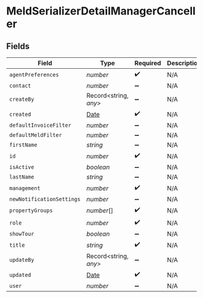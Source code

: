 # MeldSerializerDetailManagerCanceller


## Fields

| Field                                                                                         | Type                                                                                          | Required                                                                                      | Description                                                                                   |
| --------------------------------------------------------------------------------------------- | --------------------------------------------------------------------------------------------- | --------------------------------------------------------------------------------------------- | --------------------------------------------------------------------------------------------- |
| `agentPreferences`                                                                            | *number*                                                                                      | :heavy_check_mark:                                                                            | N/A                                                                                           |
| `contact`                                                                                     | *number*                                                                                      | :heavy_minus_sign:                                                                            | N/A                                                                                           |
| `createBy`                                                                                    | Record<string, *any*>                                                                         | :heavy_minus_sign:                                                                            | N/A                                                                                           |
| `created`                                                                                     | [Date](https://developer.mozilla.org/en-US/docs/Web/JavaScript/Reference/Global_Objects/Date) | :heavy_check_mark:                                                                            | N/A                                                                                           |
| `defaultInvoiceFilter`                                                                        | *number*                                                                                      | :heavy_minus_sign:                                                                            | N/A                                                                                           |
| `defaultMeldFilter`                                                                           | *number*                                                                                      | :heavy_minus_sign:                                                                            | N/A                                                                                           |
| `firstName`                                                                                   | *string*                                                                                      | :heavy_minus_sign:                                                                            | N/A                                                                                           |
| `id`                                                                                          | *number*                                                                                      | :heavy_check_mark:                                                                            | N/A                                                                                           |
| `isActive`                                                                                    | *boolean*                                                                                     | :heavy_minus_sign:                                                                            | N/A                                                                                           |
| `lastName`                                                                                    | *string*                                                                                      | :heavy_minus_sign:                                                                            | N/A                                                                                           |
| `management`                                                                                  | *number*                                                                                      | :heavy_check_mark:                                                                            | N/A                                                                                           |
| `newNotificationSettings`                                                                     | *number*                                                                                      | :heavy_minus_sign:                                                                            | N/A                                                                                           |
| `propertyGroups`                                                                              | *number*[]                                                                                    | :heavy_check_mark:                                                                            | N/A                                                                                           |
| `role`                                                                                        | *number*                                                                                      | :heavy_check_mark:                                                                            | N/A                                                                                           |
| `showTour`                                                                                    | *boolean*                                                                                     | :heavy_minus_sign:                                                                            | N/A                                                                                           |
| `title`                                                                                       | *string*                                                                                      | :heavy_check_mark:                                                                            | N/A                                                                                           |
| `updateBy`                                                                                    | Record<string, *any*>                                                                         | :heavy_minus_sign:                                                                            | N/A                                                                                           |
| `updated`                                                                                     | [Date](https://developer.mozilla.org/en-US/docs/Web/JavaScript/Reference/Global_Objects/Date) | :heavy_check_mark:                                                                            | N/A                                                                                           |
| `user`                                                                                        | *number*                                                                                      | :heavy_minus_sign:                                                                            | N/A                                                                                           |
